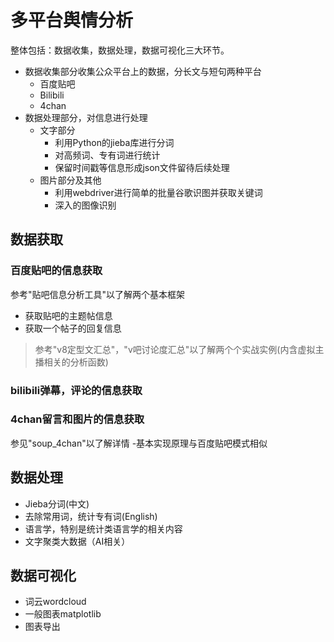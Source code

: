 # 多平台舆情分析
整体包括：数据收集，数据处理，数据可视化三大环节。
- 数据收集部分收集公众平台上的数据，分长文与短句两种平台
  - 百度贴吧
  - Bilibili
  - 4chan
- 数据处理部分，对信息进行处理
  - 文字部分
    - 利用Python的jieba库进行分词
    - 对高频词、专有词进行统计
    - 保留时间戳等信息形成json文件留待后续处理
  - 图片部分及其他
    - 利用webdriver进行简单的批量谷歌识图并获取关键词
    - 深入的图像识别
## 数据获取
### 百度贴吧的信息获取
参考"贴吧信息分析工具"以了解两个基本框架
 - 获取贴吧的主题帖信息 
 - 获取一个帖子的回复信息
> 参考"v8定型文汇总"，"v吧讨论度汇总"以了解两个个实战实例(内含虚拟主播相关的分析函数)
### bilibili弹幕，评论的信息获取
### 4chan留言和图片的信息获取
参见"soup_4chan"以了解详情
 -基本实现原理与百度贴吧模式相似
## 数据处理
- Jieba分词(中文)
- 去除常用词，统计专有词(English)
- 语言学，特别是统计类语言学的相关内容
- 文字聚类大数据（AI相关）
## 数据可视化
- 词云wordcloud
- 一般图表matplotlib
- 图表导出
